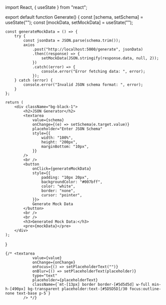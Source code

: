 import React, { useState } from "react";

export default function Generate() {
const [schema, setSchema] = useState("");
const [mockData, setMockData] = useState("");

    const generateMockData = () => {
    	try {
    		const jsonData = JSON.parse(schema.trim());
    		axios
    			.post("http://localhost:5000/generate", jsonData)
    			.then((response) => {
    				setMockData(JSON.stringify(response.data, null, 2));
    			})
    			.catch((error) => {
    				console.error("Error fetching data: ", error);
    			});
    	} catch (error) {
    		console.error("Invalid JSON schema format: ", error);
    	}
    };

    return (
    	<div className="bg-black-1">
    		<h2>JSON Generator</h2>
    		<textarea
    			value={schema}
    			onChange={(e) => setSchema(e.target.value)}
    			placeholder="Enter JSON Schema"
    			style={{
    				width: "100%",
    				height: "200px",
    				marginBottom: "10px",
    			}}
    		/>
    		<br />
    		<button
    			onClick={generateMockData}
    			style={{
    				padding: "10px 20px",
    				backgroundColor: "#007bff",
    				color: "white",
    				border: "none",
    				cursor: "pointer",
    			}}>
    			Generate Mock Data
    		</button>
    		<br />
    		<br />
    		<h3>Generated Mock Data:</h3>
    		<pre>{mockData}</pre>
    	</div>
    );

}

    {/* <textarea
    			value={value}
    			onChange={onChange}
    			onFocus={() => setPlaceholderText("")}
    			onBlur={() => setPlaceholderText(placeholder)}
    			type="text"
    			placeholder={placeholderText}
    			className={`mt-[13px] border border-[#5d5d5d] w-full min-h-[490px] bg-transparent placeholder:text-[#5D5D5D]/30 focus:outline-none text-base p-5`}
    		/> */}

